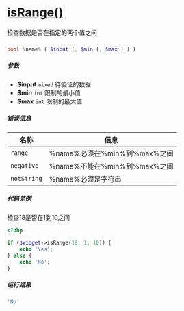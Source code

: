 [isRange()](http://twinh.github.com/widget/api/isRange)
=======================================================

检查数据是否在指定的两个值之间

### 
```php
bool %name% ( $input [, $min [, $max ] ] )
```

##### 参数
* **$input** `mixed` 待验证的数据
* **$min** `int` 限制的最小值
* **$max** `int` 限制的最大值


##### 错误信息
| **名称**              | **信息**                                                       | 
|-----------------------|----------------------------------------------------------------|
| `range`               | %name%必须在%min%到%max%之间                                   |
| `negative`            | %name%不能在%min%到%max%之间                                   |
| `notString`           | %name%必须是字符串                                             |


##### 代码范例
检查18是否在1到10之间
```php
<?php
 
if ($widget->isRange(18, 1, 10)) {
    echo 'Yes';
} else {
    echo 'No';
}
```
##### 运行结果
```php
'No'
```
